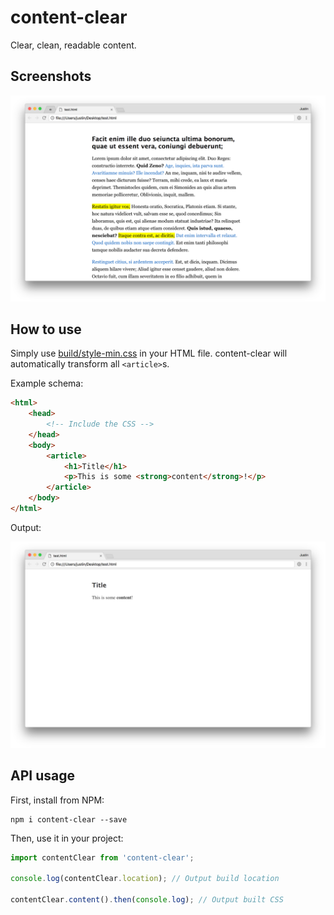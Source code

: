# content-clear

Clear, clean, readable content.

## Screenshots

![light mode](https://github.com/justinoboyle/content-clear/blob/master/img/light.png?raw=true)

## How to use

Simply use [build/style-min.css](https://github.com/justinoboyle/content-clear/blob/master/build/style-min.png?raw=true) in your HTML file. content-clear will automatically transform all `<article>`s.

Example schema:

```html
<html>
    <head>
        <!-- Include the CSS -->
    </head>
    <body>
        <article>
            <h1>Title</h1>
            <p>This is some <strong>content</strong>!</p>
        </article>
    </body>
</html>
```

Output:

![output](https://github.com/justinoboyle/content-clear/blob/master/img/example.png?raw=true)

## API usage

First, install from NPM:

```
npm i content-clear --save
```

Then, use it in your project:

```javascript
import contentClear from 'content-clear';

console.log(contentClear.location); // Output build location

contentClear.content().then(console.log); // Output built CSS
```